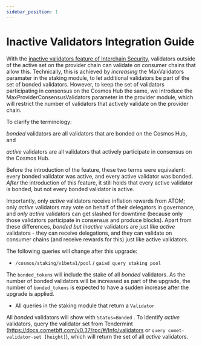 ```yaml
---
sidebar_position: 1
---
```


# Inactive Validators Integration Guide

With the [inactive validators feature of Interchain Security](../adrs/adr-017-allowing-inactive-validators.md), validators outside of the active set on the provider chain can validate on consumer chains that allow this. Technically, this is achieved by *increasing* the MaxValidators paramater in the staking module, to let additional validators be part of the set of bonded validators. However, to keep the set of validators participating in consensus on the Cosmos Hub the same, we introduce the MaxProviderConsensusValidators parameter in the provider module, which will restrict the number of validators that actively validate on the provider chain.

To clarify the terminology:

*bonded* validators are all validators that are bonded on the Cosmos Hub, and

*active* validators are all validators that actively participate in consensus on the Cosmos Hub.

Before the introduction of the feature, these two terms were equivalent: every bonded validator was active, and every active validator was bonded. *After* the introduction of this feature, it still holds that every active validator is bonded, but not every bonded validator is active.

Importantly, only *active* validators receive inflation rewards from ATOM; only *active* validators may vote on behalf of their delegators in governance, and *only active* validators can get slashed for downtime (because only those validators participate in consensus and produce blocks). Apart from these differences, *bonded but inactive* validators are just like *active* validators - they can receive delegations, and they can validate on consumer chains (and receive rewards for this) just like active validators.

The following queries will change after this upgrade:

* `/cosmos/staking/v1beta1/pool` / `gaiad query staking pool`

The `bonded_tokens` will include the stake of all *bonded* validators. As the number of bonded validators will be increased as part of the upgrade, the number of `bonded_tokens` is expected to have a sudden increase after the upgrade is applied.

* All queries in the staking module that return a `Validator`

All *bonded* validators will show with `Status=Bonded` . To identify *active* validators, query the validator set from Tendermint (https://docs.cometbft.com/v0.37/rpc/#/Info/validators or `query comet-validator-set [height]`), which will return the set of all *active* validators.